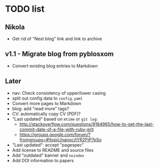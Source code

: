 # TODO list

## Nikola

* Get rid of "Next blog" link and link to archive

## v1.1 - Migrate blog from pyblosxom

* Convert existing blog entries to Markdown

## Later

* nav: Check consistency of upper/lower casing
* split out config data to `config.yaml`
* Convert more pages to Markdown
* blog: add "read more" tags?
* CV: automatically copy CV (PDF)?
* "Last updated" based on `mtime` or `git log`:
    * http://stackoverflow.com/questions/9184965/how-to-get-the-last-commit-date-of-a-file-with-ruby-grit
    * https://groups.google.com/forum/?fromgroups=#!topic/nanoc/tYR2FtP7p5o
* "Last updated": accept "pagespec"
* Add license to README and source files
* Add "outdated" banner and `noindex`
* Add DOI information to papers

